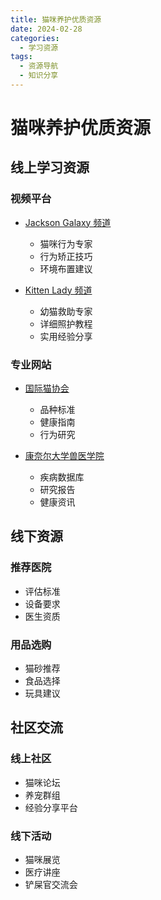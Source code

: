 ```yaml
---
title: 猫咪养护优质资源
date: 2024-02-28
categories:
  - 学习资源
tags:
  - 资源导航
  - 知识分享
---
```


# 猫咪养护优质资源

## 线上学习资源

### 视频平台
- [Jackson Galaxy 频道](https://www.youtube.com/@JacksonGalaxy)
  - 猫咪行为专家
  - 行为矫正技巧
  - 环境布置建议

- [Kitten Lady 频道](https://www.youtube.com/@KittenLady)
  - 幼猫救助专家
  - 详细照护教程
  - 实用经验分享

### 专业网站
- [国际猫协会](https://tica.org/)
  - 品种标准
  - 健康指南
  - 行为研究

- [康奈尔大学兽医学院](https://www.vet.cornell.edu/departments-centers-and-institutes/cornell-feline-health-center)
  - 疾病数据库
  - 研究报告
  - 健康资讯

## 线下资源

### 推荐医院
- 评估标准
- 设备要求
- 医生资质

### 用品选购
- 猫砂推荐
- 食品选择
- 玩具建议

## 社区交流

### 线上社区
- 猫咪论坛
- 养宠群组
- 经验分享平台

### 线下活动
- 猫咪展览
- 医疗讲座
- 铲屎官交流会 